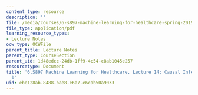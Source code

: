 ```yaml
---
content_type: resource
description: ''
file: /media/courses/6-s897-machine-learning-for-healthcare-spring-2019/ebe128ab8488bae8e6a7e6cab50a9033_MIT6_S897S19_lec14.pdf
file_type: application/pdf
learning_resource_types:
- Lecture Notes
ocw_type: OCWFile
parent_title: Lecture Notes
parent_type: CourseSection
parent_uid: 1d48edcc-24db-1ff9-4c54-c8ab1045e257
resourcetype: Document
title: '6.S897 Machine Learning for Healthcare, Lecture 14: Causal Inference Part
  1'
uid: ebe128ab-8488-bae8-e6a7-e6cab50a9033
---
```

